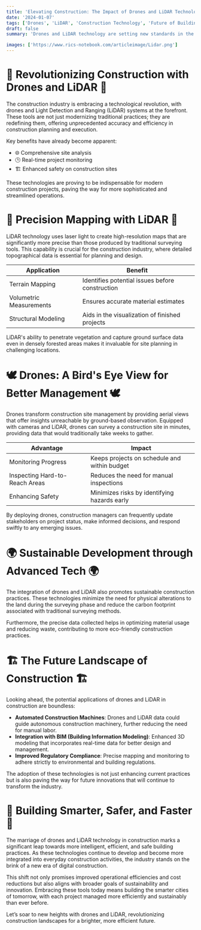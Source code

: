 ```yaml
---
title: 'Elevating Construction: The Impact of Drones and LiDAR Technology'
date: '2024-01-07'
tags: ['Drones', 'LiDAR', 'Construction Technology', 'Future of Building']
draft: false
summary: 'Drones and LiDAR technology are setting new standards in the construction industry, enhancing precision, efficiency, and safety. This blog explores how these technologies are revolutionizing site surveying, monitoring, and overall project management.'

images: ['https://www.rics-notebook.com/articleimage/Lidar.png']
---
```


# 🚁 Revolutionizing Construction with Drones and LiDAR 🚁

The construction industry is embracing a technological revolution, with drones and Light Detection and Ranging (LiDAR) systems at the forefront. These tools are not just modernizing traditional practices; they are redefining them, offering unprecedented accuracy and efficiency in construction planning and execution.

Key benefits have already become apparent:

- 🌐 Comprehensive site analysis
- 🕒 Real-time project monitoring
- 🏗️ Enhanced safety on construction sites

These technologies are proving to be indispensable for modern construction projects, paving the way for more sophisticated and streamlined operations.

# 📍 Precision Mapping with LiDAR 📍

LiDAR technology uses laser light to create high-resolution maps that are significantly more precise than those produced by traditional surveying tools. This capability is crucial for the construction industry, where detailed topographical data is essential for planning and design.

| Application             | Benefit                                         |
| ----------------------- | ----------------------------------------------- |
| Terrain Mapping         | Identifies potential issues before construction |
| Volumetric Measurements | Ensures accurate material estimates             |
| Structural Modeling     | Aids in the visualization of finished projects  |

LiDAR's ability to penetrate vegetation and capture ground surface data even in densely forested areas makes it invaluable for site planning in challenging locations.

# 🕊️ Drones: A Bird's Eye View for Better Management 🕊️

Drones transform construction site management by providing aerial views that offer insights unreachable by ground-based observation. Equipped with cameras and LiDAR, drones can survey a construction site in minutes, providing data that would traditionally take weeks to gather.

| Advantage                      | Impact                                       |
| ------------------------------ | -------------------------------------------- |
| Monitoring Progress            | Keeps projects on schedule and within budget |
| Inspecting Hard-to-Reach Areas | Reduces the need for manual inspections      |
| Enhancing Safety               | Minimizes risks by identifying hazards early |

By deploying drones, construction managers can frequently update stakeholders on project status, make informed decisions, and respond swiftly to any emerging issues.

# 🌍 Sustainable Development through Advanced Tech 🌍

The integration of drones and LiDAR also promotes sustainable construction practices. These technologies minimize the need for physical alterations to the land during the surveying phase and reduce the carbon footprint associated with traditional surveying methods.

Furthermore, the precise data collected helps in optimizing material usage and reducing waste, contributing to more eco-friendly construction practices.

# 🏗️ The Future Landscape of Construction 🏗️

Looking ahead, the potential applications of drones and LiDAR in construction are boundless:

- **Automated Construction Machines**: Drones and LiDAR data could guide autonomous construction machinery, further reducing the need for manual labor.
- **Integration with BIM (Building Information Modeling)**: Enhanced 3D modeling that incorporates real-time data for better design and management.
- **Improved Regulatory Compliance**: Precise mapping and monitoring to adhere strictly to environmental and building regulations.

The adoption of these technologies is not just enhancing current practices but is also paving the way for future innovations that will continue to transform the industry.

# 🌟 Building Smarter, Safer, and Faster 🌟

The marriage of drones and LiDAR technology in construction marks a significant leap towards more intelligent, efficient, and safe building practices. As these technologies continue to develop and become more integrated into everyday construction activities, the industry stands on the brink of a new era of digital construction.

This shift not only promises improved operational efficiencies and cost reductions but also aligns with broader goals of sustainability and innovation. Embracing these tools today means building the smarter cities of tomorrow, with each project managed more efficiently and sustainably than ever before.

Let’s soar to new heights with drones and LiDAR, revolutionizing construction landscapes for a brighter, more efficient future.
